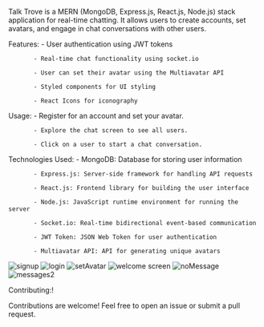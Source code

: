 Talk Trove is a MERN (MongoDB, Express.js, React.js, Node.js) stack application for real-time chatting. It allows users to create accounts, set avatars, and engage in chat conversations with other users.

Features:
           - User authentication using JWT tokens
           
           - Real-time chat functionality using socket.io
           
           - User can set their avatar using the Multiavatar API
           
           - Styled components for UI styling
           
           - React Icons for iconography
           
Usage:
           - Register for an account and set your avatar.
           
           - Explore the chat screen to see all users.
           
           - Click on a user to start a chat conversation.

Technologies Used:
           - MongoDB: Database for storing user information
           
           - Express.js: Server-side framework for handling API requests
           
           - React.js: Frontend library for building the user interface
           
           - Node.js: JavaScript runtime environment for running the server
           
           - Socket.io: Real-time bidirectional event-based communication
           
           - JWT Token: JSON Web Token for user authentication
           
           - Multiavatar API: API for generating unique avatars
           
![signup](https://github.com/ambreenzubari/Talk-Trove/assets/80945249/906ae7f4-e150-4313-bfa4-8335ec0d3c99)
![login](https://github.com/ambreenzubari/Talk-Trove/assets/80945249/7689e018-8830-4659-aebb-4c8ab7e68f93)
![setAvatar](https://github.com/ambreenzubari/Talk-Trove/assets/80945249/eb1d35fe-903c-4749-b9c9-091d06419872)
![welcome screen](https://github.com/ambreenzubari/Talk-Trove/assets/80945249/eb3c201e-acc0-4857-9571-cf15fac4d065)
![noMessage](https://github.com/ambreenzubari/Talk-Trove/assets/80945249/e511ba2b-2bc2-488f-9679-7788b1796ecf)
![messages2](https://github.com/ambreenzubari/Talk-Trove/assets/80945249/b10b207e-a743-4a73-9874-45af48a290e7)


Contributing:!

Contributions are welcome! Feel free to open an issue or submit a pull request.
